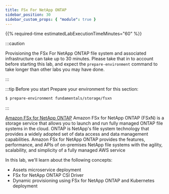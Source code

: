```yaml
---
title: FSx For NetApp ONTAP
sidebar_position: 30
sidebar_custom_props: { "module": true }
---
```


{{% required-time estimatedLabExecutionTimeMinutes="60" %}}

:::caution

Provisioning the FSx For NetApp ONTAP file system and associated infrastructure can take up to 30 minutes. Please take that in to account before starting this lab, and expect the `prepare-environment` command to take longer than other labs you may have done.

:::

:::tip Before you start
Prepare your environment for this section:

```bash timeout=1800 wait=30
$ prepare-environment fundamentals/storage/fsxn
```

:::

[Amazon FSx for NetApp ONTAP](https://docs.aws.amazon.com/fsx/latest/ONTAPGuide/what-is-fsx-ontap.html) Amazon FSx for NetApp ONTAP (FSxN) is a storage service that allows you to launch and run fully managed ONTAP file systems in the cloud. ONTAP is NetApp's file system technology that provides a widely adopted set of data access and data management capabilities. Amazon FSx for NetApp ONTAP provides the features, performance, and APIs of on-premises NetApp file systems with the agility, scalability, and simplicity of a fully managed AWS service

In this lab, we'll learn about the following concepts:

- Assets microservice deployment
- FSx for NetApp ONTAP CSI Driver
- Dynamic provisioning using FSx for NetApp ONTAP and Kubernetes deployment
